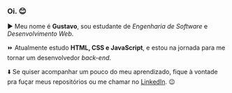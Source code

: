 ### Oi. :blush:

:arrow_forward: Meu nome é **Gustavo**, sou estudante de *Engenharia de Software* e *Desenvolvimento Web*.

:fast_forward: Atualmente estudo **HTML, CSS e JavaScript**, e estou na jornada para me tornar um desenvolvedor *back-end*.

:arrow_down:  Se quiser acompanhar um pouco do meu aprendizado, fique à vontade pra fuçar meus repositórios ou me chamar no [LinkedIn](https://www.linkedin.com/in/ogustavozanette/). :wink:
